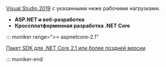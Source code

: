 [Visual Studio 2019](https://visualstudio.microsoft.com/downloads/?utm_medium=microsoft&utm_source=docs.microsoft.com&utm_campaign=inline+link&utm_content=download+vs2019) с указанными ниже рабочими нагрузками.

* **ASP.NET и веб-разработка**
* **Кроссплатформенная разработка .NET Core**

::: moniker range=">= aspnetcore-2.1"

[Пакет SDK для .NET Core 2.1 или более поздней версии](https://dotnet.microsoft.com/download)

::: moniker-end
